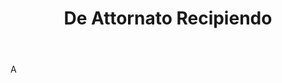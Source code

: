---
title: De Attornato Recipiendo
letter: D
permalink: "/definitions/bld-de-attornato-recipiendo.html"
body: A
published_at: '2018-07-07'
source: Black's Law Dictionary 2nd Ed (1910)
layout: post
---